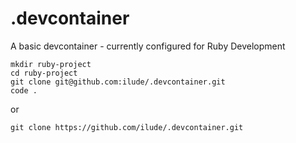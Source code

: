 # .devcontainer
A basic devcontainer - currently configured for Ruby Development

```
mkdir ruby-project
cd ruby-project
git clone git@github.com:ilude/.devcontainer.git
code .
```

or

```
git clone https://github.com/ilude/.devcontainer.git
```
